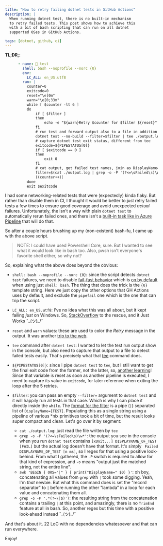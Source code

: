 ```yaml
---
title: "How to retry failing dotnet tests in GitHub Actions"
description: |
  When running dotnet test, there is no built-in mechanism 
  to retry failed tests. This post shows how to achieve this 
  with a bit of bash scripting that can run on all dotnet 
  supported OSes in GitHub Actions.

tags: [dotnet, github, ci]
---
```


**TL;DR;**:

```yml
      - name: 🧪 test
        shell: bash --noprofile --norc {0}
        env:
          LC_ALL: en_US.utf8
        run: |
          counter=0
          exitcode=0
          reset="\e[0m"
          warn="\e[0;33m"
          while [ $counter -lt 6 ]
          do
              if [ $filter ]
              then
                  echo -e "${warn}Retry $counter for $filter ${reset}"
              fi
              # run test and forward output also to a file in addition to stdout (tee command)
              dotnet test --no-build --filter=$filter | tee ./output.log
              # capture dotnet test exit status, different from tee
              exitcode=${PIPESTATUS[0]}
              if [ $exitcode == 0 ]
              then
                  exit 0
              fi
              # cat output, get failed test names, join as DisplayName=TEST with |, remove trailing |.
              filter=$(cat ./output.log | grep -o -P '(?<=\sFailed\s)\w*' | awk 'BEGIN { ORS="|" } { print("DisplayName=" $0) }' | grep -o -P '.*(?=\|$)')
              ((counter++))
          done
          exit $exitcode
```

I had some networking-related tests that were (expectedly) kinda flaky. But rather than 
disable them in CI, I thought it would be better to just retry failed tests a few times 
to ensure good coverage and avoid unexpected *actual* failures. Unfortunately, the isn't 
a way with plain `dotnet test` to automatically rerun failed ones, and there isn't a 
[built-in task like in Azure Pipeline](https://docs.microsoft.com/en-us/azure/devops/pipelines/tasks/test/vstest?view=azure-devops) that will do that. 

So after a couple hours brushing up my (non-existent) bash-fu, I came up with the above 
script.

> NOTE: I could have used Powershell Core, sure. But I wanted to see what it would look 
> like in bash too. Also, pwsh isn't everyone's favorite shell either, so why not?

So, explaining what the above does beyond the obvious:

* `shell: bash --noprofile --norc {0}`: since the script detects `dotnet test` failures, 
  we need to disable [fail-fast behavior](https://docs.github.com/en/actions/learn-github-actions/workflow-syntax-for-github-actions#exit-codes-and-error-action-preference) 
  which is [on by default](https://docs.github.com/en/actions/learn-github-actions/workflow-syntax-for-github-actions#using-a-specific-shell) 
  when using just `shell: bash`. The thing that does the trick is the `{0}` template string. 
  Here we just copy the other options that GH Actions uses by default, and exclude the 
  `pipefail` one which is the one that can trip the script.
  
* `LC_ALL: en_US.utf8`: I've no idea what this was all about, but it kept failing *just* on 
  Windows. So, [StackOverflow](https://stackoverflow.com/questions/61456142/grep-p-supports-only-unibyte-and-utf-8-locales-in-jenkins) to the rescue, and it Just Works ¯\_(ツ)_/¯
  
* `reset` and `warn` values: these are used to color the *Retry* message in the output. 
  It was another [trip to the web](https://techstop.github.io/bash-script-colors/#:~:text=Colors%20in%20bash%20scripts%20can%20be%20used%20to,Background%20colors%20can%20be%20used%20for%20section%20separation.).

* `tee` command after `dotnet test`: I wanted to let the test run output show in the console, 
  but also need to capture that output to a file to detect failed tests easily. That's precisely 
  what that [tee](https://linuxize.com/post/linux-tee-command/) command does.
  
* `${PIPESTATUS[0]}`: since I pipe `dotnet test` to `tee`, but I still want to get the 
  final exit code from the former, not the latter, so, [another learning](https://unix.stackexchange.com/questions/14270/get-exit-status-of-process-thats-piped-to-another)! Since that variable is reset as soon as another pipeline is executed, I 
  need to capture its value in `exitcode`, for later reference when exiting the loop after 
  the 5 retries.

* `$filter`: you can pass an empty `--filter=` argument to `dotnet test` and it will happily 
  run all tests in that case. Which is why I can place it directly inside the `while`. The 
  [format for the filter](https://docs.microsoft.com/en-us/dotnet/core/testing/selective-unit-tests?pivots=xunit)
  is a pipe (`|`) separated list of `DisplayName=[TEST]`. Populating this as a single string 
  using a pipeline of various *nix primitives took a bit of time, but the result looks super 
  compact and clean. Let's go over it by segment:
  
  - `cat ./output.log`: just read the file written by `tee`
  - `grep -o -P '(?<=\sFailed\s)\w*'`: the output you see in the console when you run `dotnet test`
    contains `[xUnit...] DISPLAYNAME_OF_TEST [FAIL]` but the actual log doesn't have that format. 
    It's simply ` Failed DISPLAYNAME_OF_TEST [n ms]`, so I regex for that using a positive 
    look-behind. From what I gathered, the `-P` switch is required to allow for that kind of 
    expression, and `-o` means "output just the matched string, not the entire line".
  - `awk 'BEGIN { ORS="|" } { print("DisplayName=" $0) }'`: oh boy, concatenating all values from 
    `grep` with `|` took some digging. Yeah, I'm *that* newbie. But what this command does is 
    set the "record separator" to `|` before running the other "lambda" in a loop for each value 
    and concatenating them all. 
  - `grep -o -P '.*(?=\|$)')`: the resulting string from the concatenation contains a trailing 
    `|` at this point, and amazingly, there is no `TrimEnd` feature at all in bash. So, another 
    regex but this time with a positive look-ahead instead ¯\_(ツ)_/¯
    

And that's about it. 22 LoC with no dependencies whatesoever and that can run everywhere.

Enjoy!
  